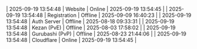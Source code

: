 | 2025-09-19 13:54:48 | Website | Online | 2025-09-19 13:54:45 |
| 2025-09-19 13:54:48 | Registration | Offline | 2025-09-09 16:40:23 |
| 2025-09-19 13:54:48 | Auth Server | Offline | 2025-08-18 09:33:31 |
| 2025-09-19 13:54:48 | Kezan (PvE) | Offline | 2025-08-03 17:58:02 |
| 2025-09-19 13:54:48 | Gurubashi (PvP) | Offline | 2025-08-23 21:44:06 |
| 2025-09-19 13:54:48 | Cloudflare | Online | 2025-09-19 13:54:45 |
